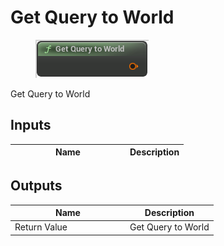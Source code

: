 # Get Query to World

<div align="left" data-full-width="false">

<figure><img src="get_query_to_world.png" alt=""><figcaption></figcaption></figure>

</div>

Get Query to World

## Inputs

<table>
<thead><tr><th width="170">Name</th><th>Description</th></tr></thead>
<tbody>
</tbody>
</table>

## Outputs

<table>
<thead><tr><th width="170">Name</th><th>Description</th></tr></thead>
<tbody>
<tr><td>Return Value</td><td>Get Query to World</td></tr>
</tbody>
</table>